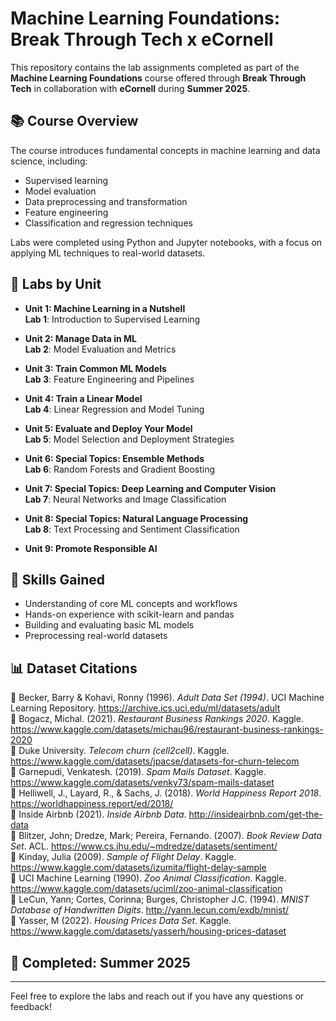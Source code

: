 # Machine Learning Foundations: Break Through Tech x eCornell

This repository contains the lab assignments completed as part of the **Machine Learning Foundations** course offered through **Break Through Tech** in collaboration with **eCornell** during **Summer 2025**.

## 📚 Course Overview

The course introduces fundamental concepts in machine learning and data science, including:

- Supervised learning  
- Model evaluation  
- Data preprocessing and transformation  
- Feature engineering  
- Classification and regression techniques  

Labs were completed using Python and Jupyter notebooks, with a focus on applying ML techniques to real-world datasets.

## 🧪 Labs by Unit

- **Unit 1: Machine Learning in a Nutshell**  
  **Lab 1**: Introduction to Supervised Learning  

- **Unit 2: Manage Data in ML**  
  **Lab 2**: Model Evaluation and Metrics  

- **Unit 3: Train Common ML Models**  
  **Lab 3**: Feature Engineering and Pipelines  

- **Unit 4: Train a Linear Model**  
  **Lab 4**: Linear Regression and Model Tuning  

- **Unit 5: Evaluate and Deploy Your Model**  
  **Lab 5**: Model Selection and Deployment Strategies  

- **Unit 6: Special Topics: Ensemble Methods**  
  **Lab 6**: Random Forests and Gradient Boosting  

- **Unit 7: Special Topics: Deep Learning and Computer Vision**  
  **Lab 7**: Neural Networks and Image Classification  

- **Unit 8: Special Topics: Natural Language Processing**  
  **Lab 8**: Text Processing and Sentiment Classification  

- **Unit 9: Promote Responsible AI**

  
## 🧠 Skills Gained

- Understanding of core ML concepts and workflows  
- Hands-on experience with scikit-learn and pandas  
- Building and evaluating basic ML models  
- Preprocessing real-world datasets  

## 📊 Dataset Citations

📌 Becker, Barry & Kohavi, Ronny (1996). *Adult Data Set (1994)*. UCI Machine Learning Repository. https://archive.ics.uci.edu/ml/datasets/adult  
📌 Bogacz, Michal. (2021). *Restaurant Business Rankings 2020*. Kaggle. https://www.kaggle.com/datasets/michau96/restaurant-business-rankings-2020  
📌 Duke University. *Telecom churn (cell2cell)*. Kaggle. https://www.kaggle.com/datasets/jpacse/datasets-for-churn-telecom  
📌 Garnepudi, Venkatesh. (2019). *Spam Mails Dataset*. Kaggle. https://www.kaggle.com/datasets/venky73/spam-mails-dataset  
📌 Helliwell, J., Layard, R., & Sachs, J. (2018). *World Happiness Report 2018*. https://worldhappiness.report/ed/2018/  
📌 Inside Airbnb (2021). *Inside Airbnb Data*. http://insideairbnb.com/get-the-data  
📌 Blitzer, John; Dredze, Mark; Pereira, Fernando. (2007). *Book Review Data Set*. ACL. https://www.cs.jhu.edu/~mdredze/datasets/sentiment/  
📌 Kinday, Julia (2009). *Sample of Flight Delay*. Kaggle. https://www.kaggle.com/datasets/izumita/flight-delay-sample  
📌 UCI Machine Learning (1990). *Zoo Animal Classification*. Kaggle. https://www.kaggle.com/datasets/uciml/zoo-animal-classification  
📌 LeCun, Yann; Cortes, Corinna; Burges, Christopher J.C. (1994). *MNIST Database of Handwritten Digits*. http://yann.lecun.com/exdb/mnist/  
📌 Yasser, M (2022). *Housing Prices Data Set*. Kaggle. https://www.kaggle.com/datasets/yasserh/housing-prices-dataset  

## 📅 Completed: Summer 2025

---

Feel free to explore the labs and reach out if you have any questions or feedback!
